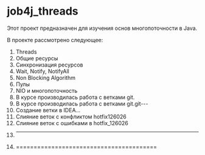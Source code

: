 # job4j_threads

Этот проект предназначен для изучения основ многопоточности в Java.

В проекте рассмотрено следующее:
1. Threads
2. Общие ресурсы
3. Синхронизация ресурсов
4. Wait, Notify, NotifyAll
5. Non Blocking Algorithm
6. Пулы
7. NIO и многопоточность
8. В курсе производилась работа с ветками git.
8. В курсе производилась работа с ветками git.git---
9. Создание ветки в IDEA...
10. Слияние веток с конфликтом hotfix126026
11. Слияние веток с ошибками в hotfix_126026
12. -----------------------------------------
12. ========================================